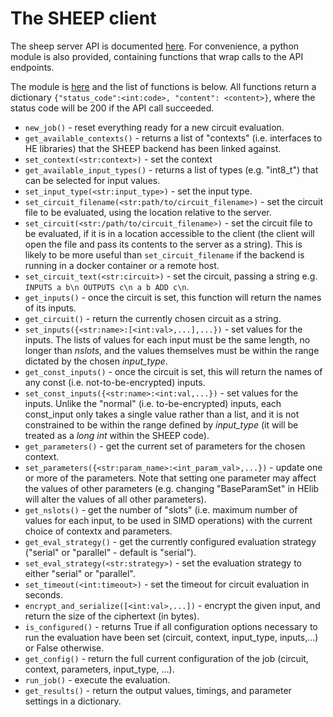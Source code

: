 # The SHEEP client

The sheep server API is documented [here](https://github.com/alan-turing-institute/SHEEP/blob/master/backend/API.md).
For convenience, a python module is also provided, containing functions that wrap calls to the API endpoints.

The module is [here](https://github.com/alan-turing-institute/SHEEP/blob/master/frontend/pysheep/sheep_client.py) and the list of functions is below.  All functions return a dictionary ```{"status_code":<int:code>, "content": <content>}```, where the status code will be 200 if the API call succeeded.

* ```new_job()``` - reset everything ready for a new circuit evaluation.
* ```get_available_contexts()``` - returns a list of "contexts" (i.e. interfaces to HE libraries) that the SHEEP backend has been linked against.
* ```set_context(<str:context>)``` - set the context
* ```get_available_input_types()``` - returns a list of types (e.g. "int8_t") that can be selected for input values.
* ```set_input_type(<str:input_type>)``` - set the input type.
* ```set_circuit_filename(<str:path/to/circuit_filename>)``` - set the circuit file to be evaluated, using the location relative to the server.
* ```set_circuit(<str:/path/to/circuit_filename>)``` - set the circuit file to be evaluated, if it is in a location accessible to the client (the client will open the file and pass its contents to the server as a string).  This is likely to be more useful than ```set_circuit_filename``` if the backend is running in a docker container or a remote host.
*  ```set_circuit_text(<str:circuit>)``` - set the circuit, passing a string e.g. ```INPUTS a b\n OUTPUTS c\n a b ADD c\n```.
* ```get_inputs()``` - once the circuit is set, this function will return the names of its inputs.
* ```get_circuit()``` - return the currently chosen circuit as a string.
* ```set_inputs({<str:name>:[<int:val>,...],...})``` - set values for the inputs.  The lists of values for each input must be the same length, no longer than *nslots*, and the values themselves must be within the range dictated by the chosen *input_type*.
* ```get_const_inputs()``` - once the circuit is set, this will return the names of any const (i.e. not-to-be-encrypted) inputs.
* ```set_const_inputs({<str:name>:<int:val,...})``` - set values for the inputs.  Unlike the "normal" (i.e. to-be-encrypted) inputs, each const_input only takes a single value rather than a list, and it is not constrained to be within the range defined by *input_type* (it will be treated as a *long int* within the SHEEP code).
* ```get_parameters()``` - get the current set of parameters for the chosen context.
* ```set_parameters({<str:param_name>:<int_param_val>,...})``` - update one or more of the parameters.  Note that setting one parameter may affect the values of other parameters (e.g. changing "BaseParamSet" in HElib will alter the values of all other parameters).
* ```get_nslots()``` - get the number of "slots" (i.e. maximum number of values for each input, to be used in SIMD operations) with the current choice of contextx and parameters.
* ```get_eval_strategy()``` - get the currently configured evaluation strategy ("serial" or "parallel" - default is "serial").
* ```set_eval_strategy(<str:strategy>)``` - set the evaluation strategy to either "serial" or "parallel".
* ```set_timeout(<int:timeout>)``` - set the timeout for circuit evaluation in seconds.
* ```encrypt_and_serialize([<int:val>,...])``` - encrypt the given input, and return the size of the ciphertext (in bytes).
* ```is_configured()``` - returns True if all configuration options necessary to run the evaluation have been set (circuit, context, input_type, inputs,...) or False otherwise.
* ```get_config()``` - return the full current configuration of the job (circuit, context, parameters, input_type, ...).
* ```run_job()``` - execute the evaluation.
* ```get_results()``` - return the output values, timings, and parameter settings in a dictionary.
